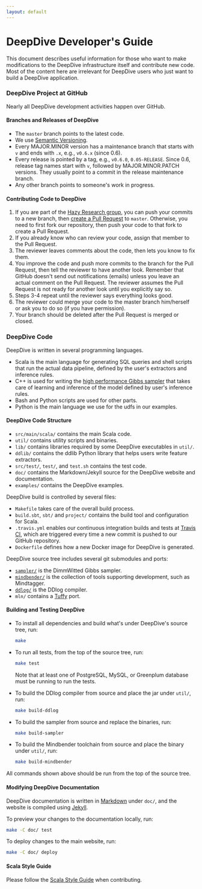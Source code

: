```yaml
---
layout: default
---
```


# DeepDive Developer's Guide

This document describes useful information for those who want to make modifications to the DeepDive infrastructure itself and contribute new code.
Most of the content here are irrelevant for DeepDive users who just want to build a DeepDive application.

### DeepDive Project at GitHub

Nearly all DeepDive development activities happen over GitHub.

#### Branches and Releases of DeepDive

* The `master` branch points to the latest code.
* We use [Semantic Versioning](http://semver.org/).
* Every MAJOR.MINOR version has a maintenance branch that starts with `v` and ends with `.x`, e.g., `v0.6.x` (since 0.6).
* Every release is pointed by a tag, e.g., `v0.6.0`, `0.05-RELEASE`.
   Since 0.6, release tag names start with `v`, followed by MAJOR.MINOR.PATCH versions.
   They usually point to a commit in the release maintenance branch.
* Any other branch points to someone's work in progress.

#### Contributing Code to DeepDive

1. If you are part of the [Hazy Research group](https://github.com/HazyResearch), you can push your commits to a new branch, then [create a Pull Request](https://github.com/HazyResearch/deepdive/compare/) to `master`.
   Otherwise, you need to first fork our repository, then push your code to that fork to create a Pull Request.
2. If you already know who can review your code, assign that member to the Pull Request.
3. The reviewer leaves comments about the code, then lets you know to fix them.
4. You improve the code and push more commits to the branch for the Pull Request, then tell the reviewer to have another look.
   Remember that GitHub doesn't send out notifications (emails) unless you leave an actual comment on the Pull Request.
   The reviewer assumes the Pull Request is not ready for another look until you explicitly say so.
5. Steps 3-4 repeat until the reviewer says everything looks good.
6. The reviewer could merge your code to the master branch him/herself or ask you to do so (if you have permission).
7. Your branch should be deleted after the Pull Request is merged or closed.


### DeepDive Code

DeepDive is written in several programming languages.

* Scala is the main language for generating SQL queries and shell scripts that run the actual data pipeline, defined by the user's extractors and inference rules.
* C++ is used for writing the [high performance Gibbs sampler](https://github.com/HazyResearch/sampler) that takes care of learning and inference of the model defined by user's inference rules.
* Bash and Python scripts are used for other parts.
* Python is the main language we use for the udfs in our examples.

#### DeepDive Code Structure

* `src/main/scala/` contains the main Scala code.
* `util/` contains utility scripts and binaries.
* `lib/` contains libraries required by some DeepDive executables in `util/`.
* `ddlib/` contains the ddlib Python library that helps users write feature extractors.
* `src/test/`, `test/`, and `test.sh` contains the test code.
* `doc/` contains the Markdown/Jekyll source for the DeepDive website and documentation.
* `examples/` contains the DeepDive examples.

DeepDive build is controlled by several files:

* `Makefile` takes care of the overall build process.
* `build.sbt`, `sbt/` and `project/` contains the build tool and configuration for Scala.
* `.travis.yml` enables our continuous integration builds and tests at [Travis CI](https://travis-ci.org/HazyResearch/deepdive), which are triggered every time a new commit is pushed to our GitHub repository.
* `Dockerfile` defines how a new Docker image for DeepDive is generated.

DeepDive source tree includes several git submodules and ports:

* [`sampler/`](https://github.com/HazyResearch/sampler) is the DimmWitted Gibbs sampler.
* [`mindbender/`](https://github.com/HazyResearch/mindbender) is the collection of tools supporting development, such as Mindtagger.
* [`ddlog/`](https://github.com/HazyResearch/ddlog) is the DDlog compiler.
* `mln/` contains a [Tuffy](http://i.stanford.edu/hazy/hazy/tuffy/) port.


#### Building and Testing DeepDive

* To install all dependencies and build what's under DeepDive's source tree, run:

    ```bash
    make
    ```

* To run all tests, from the top of the source tree, run:

    ```bash
    make test
    ```

    Note that at least one of PostgreSQL, MySQL, or Greenplum database must be running to run the tests.


* To build the DDlog compiler from source and place the jar under `util/`, run:

    ```bash
    make build-ddlog
    ```

* To build the sampler from source and replace the binaries, run:

    ```bash
    make build-sampler
    ```

* To build the Mindbender toolchain from source and place the binary under `util/`, run:

    ```bash
    make build-mindbender
    ```

All commands shown above should be run from the top of the source tree.


#### Modifying DeepDive Documentation

DeepDive documentation is written in [Markdown](http://daringfireball.net/projects/markdown/) under `doc/`, and the website is compiled using [Jekyll](http://jekyllrb.com).

To preview your changes to the documentation locally, run:

```bash
make -C doc/ test
```

To deploy changes to the main website, run:

```bash
make -C doc/ deploy
```


#### Scala Style Guide

Please follow the [Scala Style Guide](http://docs.scala-lang.org/style/) when contributing.

